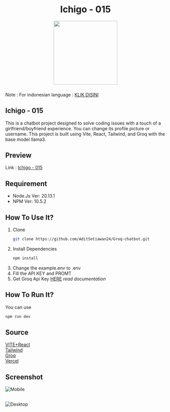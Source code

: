 <h1 align="center">Ichigo - 015</h1>
<div align="center">
  <img height="200" src="https://i.giphy.com/media/v1.Y2lkPTc5MGI3NjExcHdhM2MwcWlyODczeG42MmFjeXM2aHFwaWFvc3RhYnk4Nm56bHplaSZlcD12MV9pbnRlcm5hbF9naWZfYnlfaWQmY3Q9Zw/NE7apWL5vatkPY7f0z/giphy.gif" />
</div>

###
Note :
For indonesian language : [KLIK DISINI](https://github.com/AditSetiawan24/Groq-chatbot/blob/master/README(id).md)
<h2>Ichigo - 015</h2> 
This is a chatbot project designed to solve coding issues with a touch of a girlfriend/boyfriend experience. You can change its profile picture or username. This project is built using Vite, React, Tailwind, and Groq with the base model llama3.

## Preview
Link : [Ichigo - 015](https://ichigo-chatbot.vercel.app/)

## Requirement
- Node.Js Ver: 20.13.1
- NPM Ver: 10.5.2

## How To Use It?
1. Clone
   ```sh
   git clone https://github.com/AditSetiawan24/Groq-chatbot.git
   ```
2. Install Dependencies
   ```sh
   npm install
   ```
3. Change the example.env to .env
4. Fill the API KEY and PROMT
5. Get Groq Api Key [HERE](https://console.groq.com/keys) _read documentation_
   
## How To Run It?
You can use 
```sh
npm run dev
```

## Source
[VITE+React](https://v4.vite.dev/guide/)
</br>
[Tailwind](https://tailwindcss.com/docs/guides/vite)
</br>
[Groq](https://console.groq.com/docs/quickstart)
</br>
[Vercel](https://vercel.com/docs)

## Screenshot
![Mobile](https://ezio.sakurani.my.id/res_Y096r_001624.png)
##
![Desktop](https://ezio.sakurani.my.id/Scr_nhCb9_001846.png)
